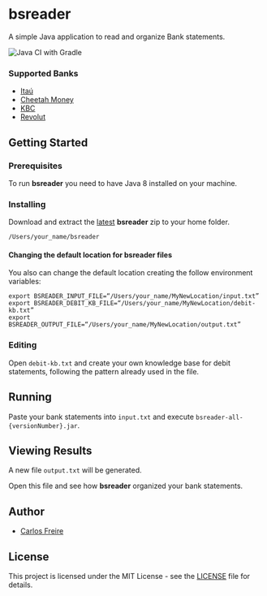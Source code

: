 # bsreader
A simple Java application to read and organize Bank statements.

![Java CI with Gradle](https://github.com/carlosrvff/bsreader/workflows/Java%20CI%20with%20Gradle/badge.svg?branch=master)

### Supported Banks
- [Itaú](https://www.itau.com.br/)
- [Cheetah Money](https://cheetahmoney.com/)
- [KBC](https://www.kbc.ie/)
- [Revolut](https://www.revolut.com/)

## Getting Started

### Prerequisites
To run **bsreader** you need to have Java 8 installed on your machine.

### Installing
Download and extract the [latest](https://github.com/carlosrvff/bsreader/releases) **bsreader** zip to your home folder.

```
/Users/your_name/bsreader
```

#### Changing the default location for bsreader files
You also can change the default location creating the follow environment variables: 

```
export BSREADER_INPUT_FILE=“/Users/your_name/MyNewLocation/input.txt”
export BSREADER_DEBIT_KB_FILE=“/Users/your_name/MyNewLocation/debit-kb.txt”
export BSREADER_OUTPUT_FILE=“/Users/your_name/MyNewLocation/output.txt” 
```

### Editing
Open `debit-kb.txt` and create your own knowledge base for debit statements, following the pattern already used in the file.

## Running
Paste your bank statements into `input.txt` and execute `bsreader-all-{versionNumber}.jar`.

## Viewing Results
A new file `output.txt` will be generated. 

Open this file and see how **bsreader** organized your bank statements.

## Author
* [Carlos Freire](https://github.com/carlosrvff)

## License
This project is licensed under the MIT License - see the [LICENSE](LICENSE) file for details.
